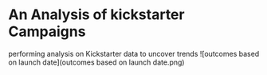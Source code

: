 # An Analysis of kickstarter Campaigns
performing analysis on Kickstarter data to uncover trends
![outcomes based on launch date](outcomes based on launch date.png)
